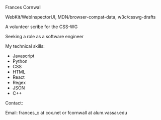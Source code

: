 Frances Cornwall

WebKit/WebInspectorUI, MDN/browser-compat-data, w3c/csswg-drafts

A volunteer scribe for the CSS-WG

Seeking a role as a software engineer

My technical skills:

- Javascript
- Python
- CSS
- HTML
- React
- Regex
- JSON
- C++

Contact:

Email: frances_c at cox.net or fcornwall at alum.vassar.edu
